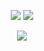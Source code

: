 <p align="center">
    <a href="https://instagram.com/penguenew" target"blank_"><img src="https://img.shields.io/badge/INSTAGRAM%20-DC3175.svg?&style=for-the-badge&logo=instagram&logoColor=white"></a>
       <a href="https://open.spotify.com/user/qw1bl5d1zbvz3oyye5jwf6hfa" target"blank_"><img src="https://img.shields.io/badge/Spotify%20-1ed760.svg?&style=for-the-badge&logo=spotify&logoColor=white"></a>
    
  <div align="center">
   <a href="https://discord.com/users/533715154936922113" target="_blank">
      <img src="https://penguen.is-inside.me/XTimnIVB.png">
   </a>
</div>
